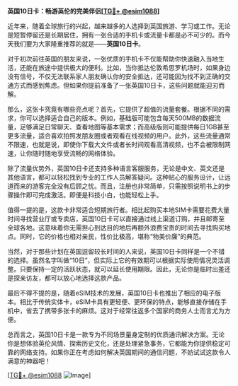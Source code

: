 **英国10日卡：畅游英伦的完美伴侣[[TG💪+ @esim1088](https://t.me/s/esim1088)]**

近年来，随着全球旅行的兴起，越来越多的人选择到英国旅游、学习或工作。无论是短暂停留还是长期居住，拥有一张合适的手机卡或流量卡都是必不可少的。而今天我们要为大家隆重推荐的就是——**英国10日卡**。

对于初次前往英国的朋友来说，一张优质的手机卡不仅能帮助你快速融入当地生活，还能在旅途中提供极大的便利。比如，当你抵达伦敦希思罗机场时，如果身边没有信号，不仅无法联系家人朋友确认你的安全抵达，还可能因为找不到正确的交通方式而感到焦虑。但如果你提前准备了一张英国10日卡，这些问题就能迎刃而解。

那么，这张卡究竟有哪些亮点呢？首先，它提供了超值的流量套餐。根据不同的需求，你可以选择适合自己的版本。例如，基础版可能包含每天500MB的数据流量，足够满足日常聊天、查看地图等基本需求；而高级版则可能提供每日1GB甚至更多流量，适合喜欢拍照发朋友圈或者观看在线视频的用户。此外，这些流量通常不限速，也就是说，即使你下载大文件或者长时间观看高清视频，也不会被限制网速，让你随时随地享受流畅的网络体验。

除了流量优势外，英国10日卡还支持多种语言客服服务，无论是中文、英文还是其他语言，都可以轻松找到专业的工作人员解答疑问。这种贴心的服务设计，让远道而来的游客完全没有后顾之忧。而且，注册也非常简单，只需按照说明书上的步骤操作即可完成激活。即便是科技小白，也能轻松上手。

值得一提的是，这款卡非常适合短期旅行者。相比起购买本地SIM卡需要花费大量时间寻找营业厅或专卖店，英国10日卡可以直接通过线上渠道订购，并且邮寄至全球各地。这意味着你无需担心到达目的地后再额外浪费宝贵的时间去寻找购买地点。同时，它的价格也相对亲民，性价比极高，堪称“物美价廉”的典范。

当然，对于那些计划在英国逗留较长时间的人来说，英国10日卡同样是一个不错的选择。虽然名字叫做“10日”，但实际上它的有效期可以根据实际使用情况灵活调整。只要保持一定的活跃状态，就可以延长使用期限。因此，无论你是临时出差还是探亲访友，都可以放心地选择这款产品。

最后不得不提的是，随着eSIM技术的发展，英国10日卡也推出了相应的电子版本。相比于传统实体卡，eSIM卡具有更轻便、更环保的特点，能够直接存储在手机中，省去了携带多张卡的麻烦。这对于经常往返多个国家的商务人士而言尤为方便。

总而言之，英国10日卡是一款专为不同场景量身定制的优质通讯解决方案。无论你是想体验英伦风情、探索历史文化，还是处理紧急事务，它都能为你提供稳定可靠的网络支持。如果你正在考虑如何解决英国期间的通信问题，不妨试试这款令人满意的神器吧！

[[TG💪+ @esim1088](https://t.me/s/esim1088) ![Image](https://i.postimg.cc/4NQfJmqS/Snipaste-2025-05-13-00-14-12.png)]